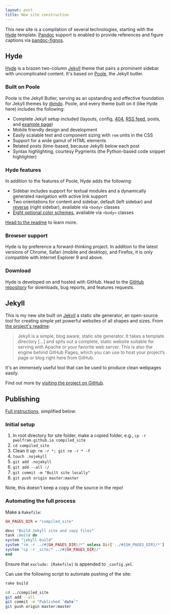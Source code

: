 ```yaml
---
layout: post
title: New site construction
---
```


This new site is a compilation of several technologies, starting with the
[Hyde](http://hyde.getpoole.com/) template.  [Pandoc](https://pandoc.org)
support is enabled to provide references and figure captions via
[pandoc-fignos](https://github.com/tomduck/pandoc-fignos).

## Hyde

[Hyde](http://hyde.getpoole.com/) is a brazen two-column [Jekyll](http://jekyllrb.com) theme that pairs a prominent sidebar with uncomplicated content. It's based on [Poole](http://getpoole.com), the Jekyll butler.

### Built on Poole

Poole is the Jekyll Butler, serving as an upstanding and effective foundation for Jekyll themes by [\@mdo](https://twitter.com/mdo). Poole, and every theme built on it (like Hyde here) includes the following:

* Complete Jekyll setup included (layouts, config, [404](/404), [RSS feed](/atom.xml), posts, and [example page](/about))
* Mobile friendly design and development
* Easily scalable text and component sizing with `rem` units in the CSS
* Support for a wide gamut of HTML elements
* Related posts (time-based, because Jekyll) below each post
* Syntax highlighting, courtesy Pygments (the Python-based code snippet highlighter)

### Hyde features

In addition to the features of Poole, Hyde adds the following:

* Sidebar includes support for textual modules and a dynamically generated navigation with active link support
* Two orientations for content and sidebar, default (left sidebar) and [reverse](https://github.com/poole/lanyon#reverse-layout) (right sidebar), available via `<body>` classes
* [Eight optional color schemes](https://github.com/poole/hyde#themes), available via `<body>` classes

[Head to the readme](https://github.com/poole/hyde#readme) to learn more.

### Browser support

Hyde is by preference a forward-thinking project. In addition to the latest versions of Chrome, Safari (mobile and desktop), and Firefox, it is only compatible with Internet Explorer 9 and above.

### Download

Hyde is developed on and hosted with GitHub. Head to the <a href="https://github.com/poole/hyde">GitHub repository</a> for downloads, bug reports, and features requests.

## Jekyll

This is my new site built on [Jekyll](http://jekyllrb.com) a static site generator, an open-source tool for creating simple yet powerful websites of all shapes and sizes. From [the project's readme](https://github.com/mojombo/jekyll/blob/master/README.markdown):

  > Jekyll is a simple, blog aware, static site generator. It takes a template directory [...] and spits out a complete, static website suitable for serving with Apache or your favorite web server. This is also the engine behind GitHub Pages, which you can use to host your project’s page or blog right here from GitHub.

It's an immensely useful tool that can be used to produce clean webpages easily.

Find out more by [visiting the project on GitHub](https://github.com/mojombo/jekyll).

## Publishing
[Full instructions](https://www.sitepoint.com/jekyll-plugins-github/), simplified below:

### Initial setup
1. In root directory for site folder, make a copied folder, e.g., `cp -r pwolfram.github.io compiled_site`
2. `cd compiled_site`
3. Clean it up: `rm -r *; git rm -r * -f`
4. `touch .nojekyll`
5. `git add .nojekyll`
6. `git add --all :/`
7. `git commit -m "Built site locally"`
8. `git push origin master:master`

Note, this doesn't keep a copy of the source in the repo!

### Automating the full process

Make a `Rakefile`:
```rake
GH_PAGES_DIR = "compiled_site"

desc "Build Jekyll site and copy files"
task :build do
system "jekyll build"
system "rm -r ../#{GH_PAGES_DIR}/*" unless Dir['../#{GH_PAGES_DIR}/*'].empty?
system "cp -r _site/* ../#{GH_PAGES_DIR}/"
end
```
Ensure that `exclude: [Rakefile]` is appended to `_config.yml`.

Can use the following script to automate pushing of the site:

```bash
rake build

cd ../compiled_site
git add --all
git commit -m "Published `date`"
git push origin master:master
```
